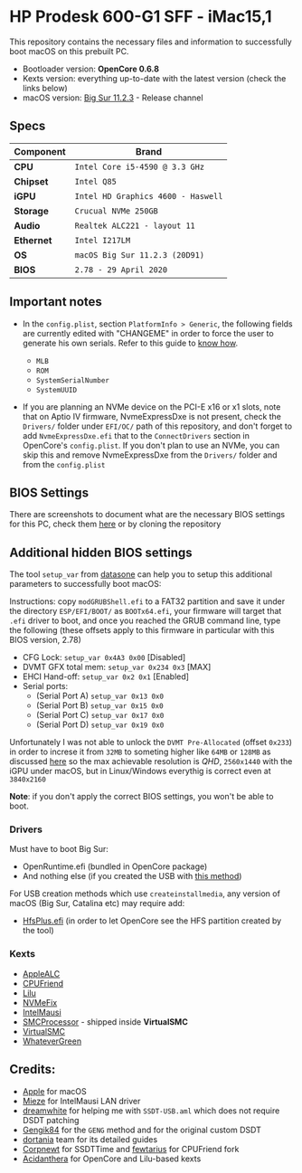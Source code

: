 # HP Prodesk 600-G1 SFF - iMac15,1

This repository contains the necessary files and information to successfully boot macOS on this prebuilt PC. 
- Bootloader version: **OpenCore 0.6.8**
- Kexts version: everything up-to-date with the latest version (check the links below)
- macOS version: [Big Sur 11.2.3](https://www.apple.com/macos/big-sur) - Release channel

## Specs

| Component      | Brand                                     |
|----------------|-------------------------------------------|
| **CPU**        | `Intel Core i5-4590 @ 3.3 GHz`            |
| **Chipset**    | `Intel Q85`                               |
| **iGPU**       | `Intel HD Graphics 4600 - Haswell`        |
| **Storage**    | `Crucual NVMe 250GB`                      |
| **Audio**      | `Realtek ALC221 - layout 11`              |
| **Ethernet**   | `Intel I217LM`                            |
| **OS**         | `macOS Big Sur 11.2.3 (20D91)`            |
| **BIOS**       | `2.78 - 29 April 2020`                    |

## Important notes
- In the `config.plist`, section `PlatformInfo > Generic`, the following fields are currently edited with "CHANGEME" in order to force the user to generate his own serials. Refer to this guide to [know how](https://dortania.github.io/OpenCore-Install-Guide/config.plist/coffee-lake.html#platforminfo). 
  - `MLB`
  - `ROM`
  - `SystemSerialNumber` 
  - `SystemUUID`

- If you are planning an NVMe device on the PCI-E x16 or x1 slots, note that on Aptio IV firmware, NvmeExpressDxe is not present, check the `Drivers/` folder under `EFI/OC/` path of this repository, and don't forget to add `NvmeExpressDxe.efi` that to the `ConnectDrivers` section in OpenCore's `config.plist`. If you don't plan to use an NVMe, you can skip this and remove NvmeExpressDxe from the `Drivers/` folder and from the `config.plist`


## BIOS Settings

There are screenshots to document what are the necessary BIOS settings for this PC, check them [here](https://github.com/1alessandro1/HP-Prodesk-600-G1-SFF-macOS/tree/main/Bios-Dumps/Pictures-Settings) or by cloning the repository 

## Additional hidden BIOS settings
The tool `setup_var` from [datasone](https://github.com/datasone/grub-mod-setup_var/releases/latest) can help you to setup this additional parameters to successfully boot macOS:

Instructions: copy `modGRUBShell.efi` to a FAT32 partition and save it under the directory `ESP/EFI/BOOT/` as `BOOTx64.efi`, your firmware will target that `.efi` driver to boot, and once you reached the GRUB command line, type the following (these offsets apply to this firmware in particular with this BIOS version, 2.78)

- CFG Lock: `setup_var 0x4A3 0x00` [Disabled]
- DVMT GFX total mem: `setup_var 0x234 0x3` [MAX]
- EHCI Hand-off: `setup_var 0x2 0x1` [Enabled]
- Serial ports:
  - (Serial Port A) `setup_var 0x13 0x0`
  - (Serial Port B) `setup_var 0x15 0x0`
  - (Serial Port C) `setup_var 0x17 0x0`
  - (Serial Port D) `setup_var 0x19 0x0`

Unfortunately I was not able to unlock the `DVMT Pre-Allocated` (offset `0x233`) in order to increse it from `32MB` to someting higher like `64MB` or `128MB` as discussed [here](https://github.com/acidanthera/bugtracker/issues/1585) so the max achievable resolution is *QHD*, `2560x1440` with the iGPU under macOS, but in Linux/Windows everythig is correct even at `3840x2160`

**Note**: if you don't apply the correct BIOS settings, you won't be able to boot.

### Drivers

Must have to boot Big Sur:

* OpenRuntime.efi (bundled in OpenCore package)
* And nothing else (if you created the USB with [this method](https://dortania.github.io/OpenCore-Install-Guide/installer-guide/mac-install-recovery.html#legacy-macos-online-method))

For USB creation methods which use `createinstallmedia`, any version of macOS (Big Sur, Catalina etc) may require add: 

* [HfsPlus.efi](https://github.com/acidanthera/OcBinaryData/blob/master/Drivers/HfsPlus.efi) (in order to let OpenCore see the HFS partition created by the tool)


### Kexts

* [AppleALC](https://github.com/acidanthera/AppleALC/releases/latest)
* [CPUFriend](https://github.com/acidanthera/CPUFriend/releases/latest)
* [Lilu](https://github.com/acidanthera/Lilu/releases/latest)
* [NVMeFix](https://github.com/acidanthera/NVMeFix/releases/latest)
* [IntelMausi](https://github.com/acidanthera/IntelMausi/releases/latest)
* [SMCProcessor](https://github.com/acidanthera/VirtualSMC/releases/latest) - shipped inside **VirtualSMC**
* [VirtualSMC](https://github.com/acidanthera/VirtualSMC/releases/latest) 
* [WhateverGreen](https://github.com/acidanthera/WhateverGreen/releases/latest)

## Credits:

* [Apple](https://apple.com) for macOS
* [Mieze](https://github.com/Mieze) for IntelMausi LAN driver
* [dreamwhite](https://github.com/dreamwhite) for helping me with `SSDT-USB.aml` which does not require DSDT patching
* [Gengik84](https://www.macos86.it/profile/1-gengik84/) for the `GENG` method and for the original custom DSDT
* [dortania](https://github.com/dortania) team for its detailed guides
* [Corpnewt](https://github.com/CorpNewt) for SSDTTime and [fewtarius](https://github.com/fewtarius) for CPUFriend fork
* [Acidanthera](https://github.com/Acidanthera) for OpenCore and Lilu-based kexts 

